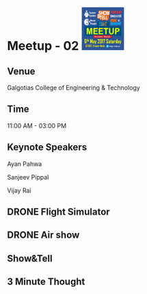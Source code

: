  # Meetup - 02 <img src="Image/Gr-Noida-Meetup.png" height="100" width="100" >
 
 ## Venue
 Galgotias College of Engineering & Technology
 ## Time
 11:00 AM - 03:00 PM
 ## Keynote Speakers
 Ayan Pahwa
 
 Sanjeev Pippal
 
 Vijay Rai
 ## DRONE Flight Simulator
 ## DRONE Air show
 ## Show&Tell
 ## 3 Minute Thought
